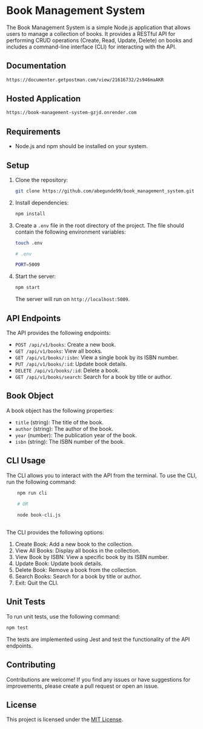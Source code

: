 # Book Management System

The Book Management System is a simple Node.js application that allows users to manage a collection of books. It provides a RESTful API for performing CRUD operations (Create, Read, Update, Delete) on books and includes a command-line interface (CLI) for interacting with the API.

## Documentation
```bash
https://documenter.getpostman.com/view/21616732/2s946maAKR
```

##  Hosted Application

```bash
https://book-management-system-gzjd.onrender.com
```

## Requirements

- Node.js and npm should be installed on your system.

## Setup

1. Clone the repository:

    ```bash
    git clone https://github.com/abegunde99/book_management_system.git
    ```

2. Install dependencies:

    ```bash
    npm install
    ```
3. Create a `.env` file in the root directory of the project. The file should contain the following environment variables:

    ```bash
    touch .env
    ```

    ```bash
    # .env
    
    PORT=5009
    ```
4. Start the server:

    ```bash
    npm start
    ```
    
    The server will run on `http://localhost:5009`.

## API Endpoints

The API provides the following endpoints:

- `POST /api/v1/books`: Create a new book.
- `GET /api/v1/books`: View all books.
- `GET /api/v1/books/:isbn`: View a single book by its ISBN number.
- `PUT /api/v1/books/:id`: Update book details.
- `DELETE /api/v1/books/:id`: Delete a book.
- `GET /api/v1/books/search`: Search for a book by title or author.

## Book Object

A book object has the following properties:

- `title` (string): The title of the book.
- `author` (string): The author of the book.
- `year` (number): The publication year of the book.
- `isbn` (string): The ISBN number of the book.

## CLI Usage

The CLI allows you to interact with the API from the terminal. To use the CLI, run the following command:

```bash
    npm run cli
    
    # OR

    node book-cli.js
    
```
    

The CLI provides the following options:

1. Create Book: Add a new book to the collection.
2. View All Books: Display all books in the collection.
3. View Book by ISBN: View a specific book by its ISBN number.
4. Update Book: Update book details.
5. Delete Book: Remove a book from the collection.
6. Search Books: Search for a book by title or author.
7. Exit: Quit the CLI.

## Unit Tests

To run unit tests, use the following command:

```bash
npm test
```


The tests are implemented using Jest and test the functionality of the API endpoints.


## Contributing

Contributions are welcome! If you find any issues or have suggestions for improvements, please create a pull request or open an issue.

## License

This project is licensed under the [MIT License](LICENSE).
